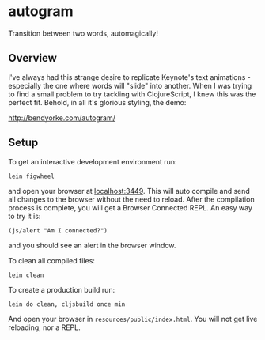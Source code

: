 # autogram

Transition between two words, automagically!

## Overview

I've always had this strange desire to replicate Keynote's text animations - especially the one where words will "slide" into another.  When I was trying to find a small problem to try tackling with ClojureScript, I knew this was the perfect fit.  Behold, in all it's glorious styling, the demo:

http://bendyorke.com/autogram/

## Setup

To get an interactive development environment run:

    lein figwheel

and open your browser at [localhost:3449](http://localhost:3449/).
This will auto compile and send all changes to the browser without the
need to reload. After the compilation process is complete, you will
get a Browser Connected REPL. An easy way to try it is:

    (js/alert "Am I connected?")

and you should see an alert in the browser window.

To clean all compiled files:

    lein clean

To create a production build run:

    lein do clean, cljsbuild once min

And open your browser in `resources/public/index.html`. You will not
get live reloading, nor a REPL. 
